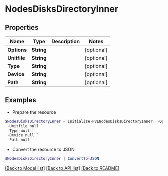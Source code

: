 # NodesDisksDirectoryInner
## Properties

Name | Type | Description | Notes
------------ | ------------- | ------------- | -------------
**Options** | **String** |  | [optional] 
**Unitfile** | **String** |  | [optional] 
**Type** | **String** |  | [optional] 
**Device** | **String** |  | [optional] 
**Path** | **String** |  | [optional] 

## Examples

- Prepare the resource
```powershell
$NodesDisksDirectoryInner = Initialize-PVENodesDisksDirectoryInner  -Options null `
 -Unitfile null `
 -Type null `
 -Device null `
 -Path null
```

- Convert the resource to JSON
```powershell
$NodesDisksDirectoryInner | ConvertTo-JSON
```

[[Back to Model list]](../README.md#documentation-for-models) [[Back to API list]](../README.md#documentation-for-api-endpoints) [[Back to README]](../README.md)

